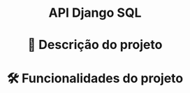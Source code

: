 # <h1 align = "center">API Django SQL</h1>

# <h1 align = "center">🧾 Descrição do projeto</h1>

# <h1 align = "center">🛠 Funcionalidades do projeto</h1>
